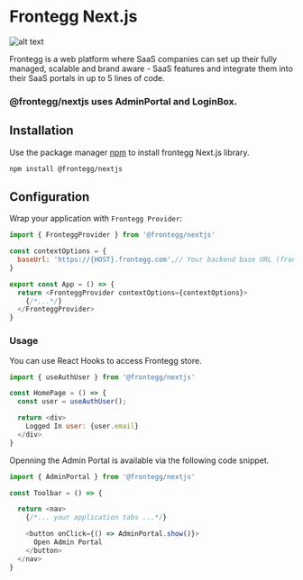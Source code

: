 # Frontegg Next.js

![alt text](https://fronteggstuff.blob.core.windows.net/frongegg-logos/logo-transparent.png)

Frontegg is a web platform where SaaS companies can set up their fully managed, scalable and brand aware - SaaS features
and integrate them into their SaaS portals in up to 5 lines of code.

### @frontegg/nextjs uses AdminPortal and LoginBox.

## Installation

Use the package manager [npm](https://www.npmjs.com/) to install frontegg Next.js library.

```bash
npm install @frontegg/nextjs
```

## Configuration

Wrap your application with `Frontegg Provider`:

```js
import { FronteggProvider } from '@frontegg/nextjs'

const contextOptions = {
  baseUrl: 'https://{HOST}.frontegg.com',// Your backend base URL (frontegg will direct the requests to it)
}

export const App = () => {
  return <FronteggProvider contextOptions={contextOptions}>
    {/*...*/}
  </FronteggProvider>
}

```

### Usage

You can use React Hooks to access Frontegg store.

```js
import { useAuthUser } from '@frontegg/nextjs'

const HomePage = () => {
  const user = useAuthUser();

  return <div>
    Logged In user: {user.email}
  </div>
}
```

Openning the Admin Portal is available via the following code snippet.

```js
import { AdminPortal } from '@frontegg/nextjs'

const Toolbar = () => {

  return <nav>
    {/*... your application tabs ...*/}

    <button onClick={() => AdminPortal.show()}>
      Open Admin Portal
    </button>
  </nav>
}
```
